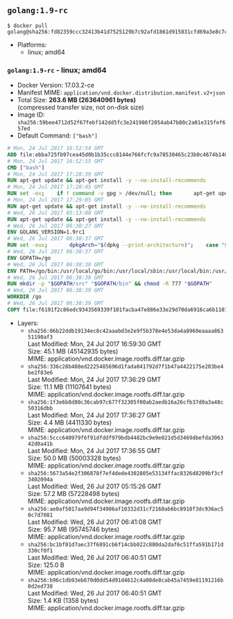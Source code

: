 ## `golang:1.9-rc`

```console
$ docker pull golang@sha256:fd82359ccc32413b41d7525129b7c92afd1861d915831cfd69a3e8c7cdf4bfac
```

-	Platforms:
	-	linux; amd64

### `golang:1.9-rc` - linux; amd64

-	Docker Version: 17.03.2-ce
-	Manifest MIME: `application/vnd.docker.distribution.manifest.v2+json`
-	Total Size: **263.6 MB (263640961 bytes)**  
	(compressed transfer size, not on-disk size)
-	Image ID: `sha256:59bee4712d52f67febf142dd5fc3e241986f2054ab47b80c2a01e315fef657ed`
-	Default Command: `["bash"]`

```dockerfile
# Mon, 24 Jul 2017 16:52:54 GMT
ADD file:ebba725fb97cea45d0b1b35ccc8144e766fcfc9a78530465c23b0c4674b14042 in / 
# Mon, 24 Jul 2017 16:52:55 GMT
CMD ["bash"]
# Mon, 24 Jul 2017 17:28:39 GMT
RUN apt-get update && apt-get install -y --no-install-recommends 		ca-certificates 		curl 		wget 	&& rm -rf /var/lib/apt/lists/*
# Mon, 24 Jul 2017 17:28:45 GMT
RUN set -ex; 	if ! command -v gpg > /dev/null; then 		apt-get update; 		apt-get install -y --no-install-recommends 			gnupg2 			dirmngr 		; 		rm -rf /var/lib/apt/lists/*; 	fi
# Mon, 24 Jul 2017 17:29:05 GMT
RUN apt-get update && apt-get install -y --no-install-recommends 		bzr 		git 		mercurial 		openssh-client 		subversion 				procps 	&& rm -rf /var/lib/apt/lists/*
# Wed, 26 Jul 2017 05:13:08 GMT
RUN apt-get update && apt-get install -y --no-install-recommends 		g++ 		gcc 		libc6-dev 		make 		pkg-config 	&& rm -rf /var/lib/apt/lists/*
# Wed, 26 Jul 2017 06:38:27 GMT
ENV GOLANG_VERSION=1.9rc1
# Wed, 26 Jul 2017 06:38:37 GMT
RUN set -eux; 		dpkgArch="$(dpkg --print-architecture)"; 	case "${dpkgArch##*-}" in 		amd64) goRelArch='linux-amd64'; goRelSha256='a8ea2ac09878b7a5ac04fe52f144cdc64ab637230638af6975c0f1facbba3ec2' ;; 		armhf) goRelArch='linux-armv6l'; goRelSha256='634940f127ab3f60ed4acf0985ff4b3d15a9d7a9eb9547e8a112b282fc182ff9' ;; 		arm64) goRelArch='linux-arm64'; goRelSha256='e1d6f224b3abf6d98530f69f7a2802dfbecf696d1c8b25e3885e1f78e7e0d42b' ;; 		i386) goRelArch='linux-386'; goRelSha256='c8bc26be65faf73289aca64c5096302962bb2b76bcadf19dfa14d0b99a8d42e0' ;; 		ppc64el) goRelArch='linux-ppc64le'; goRelSha256='34c7cb9e34509fd76ef16fb58ccd88f44d14c5c8720cd2f9dcacd560d0d4caa8' ;; 		s390x) goRelArch='linux-s390x'; goRelSha256='8e8a5d7b25721a5c81f4117569ffb9fce280a0dea6fff012b31403fed0e6bb2b' ;; 		*) goRelArch='src'; goRelSha256='87717598ea60cc6143afa48f141f7e1308e196b71862028e710b910f376b452e'; 			echo >&2; echo >&2 "warning: current architecture ($dpkgArch) does not have a corresponding Go binary release; will be building from source"; echo >&2 ;; 	esac; 		url="https://golang.org/dl/go${GOLANG_VERSION}.${goRelArch}.tar.gz"; 	wget -O go.tgz "$url"; 	echo "${goRelSha256} *go.tgz" | sha256sum -c -; 	tar -C /usr/local -xzf go.tgz; 	rm go.tgz; 		if [ "$goRelArch" = 'src' ]; then 		echo >&2; 		echo >&2 'error: UNIMPLEMENTED'; 		echo >&2 'TODO install golang-any from jessie-backports for GOROOT_BOOTSTRAP (and uninstall after build)'; 		echo >&2; 		exit 1; 	fi; 		export PATH="/usr/local/go/bin:$PATH"; 	go version
# Wed, 26 Jul 2017 06:38:37 GMT
ENV GOPATH=/go
# Wed, 26 Jul 2017 06:38:38 GMT
ENV PATH=/go/bin:/usr/local/go/bin:/usr/local/sbin:/usr/local/bin:/usr/sbin:/usr/bin:/sbin:/bin
# Wed, 26 Jul 2017 06:38:38 GMT
RUN mkdir -p "$GOPATH/src" "$GOPATH/bin" && chmod -R 777 "$GOPATH"
# Wed, 26 Jul 2017 06:38:39 GMT
WORKDIR /go
# Wed, 26 Jul 2017 06:38:39 GMT
COPY file:f6191f2c86edc9343569339f101facba47e886e33e29d70da6916ca6b1101a53 in /usr/local/bin/ 
```

-	Layers:
	-	`sha256:06b22ddb19134ec8c42aaabd3e2e9f5b378e4e53da4a8960eaaaa86351190af3`  
		Last Modified: Mon, 24 Jul 2017 16:59:30 GMT  
		Size: 45.1 MB (45142935 bytes)  
		MIME: application/vnd.docker.image.rootfs.diff.tar.gzip
	-	`sha256:336c28b408ed2225485696d1fada041792d7f1b47a4422175e203be4be2f83e6`  
		Last Modified: Mon, 24 Jul 2017 17:36:29 GMT  
		Size: 11.1 MB (11107641 bytes)  
		MIME: application/vnd.docker.image.rootfs.diff.tar.gzip
	-	`sha256:1f3e6b8d80c36cab97c677f32305f00ab2aedb16a26cfb37d0a3a48c50316dbb`  
		Last Modified: Mon, 24 Jul 2017 17:36:27 GMT  
		Size: 4.4 MB (4411330 bytes)  
		MIME: application/vnd.docker.image.rootfs.diff.tar.gzip
	-	`sha256:5ccc640979f6f91dfddf979bdb4482bc9e9e021d5d3469dbefda306342d0a41b`  
		Last Modified: Mon, 24 Jul 2017 17:36:55 GMT  
		Size: 50.0 MB (50003328 bytes)  
		MIME: application/vnd.docker.image.rootfs.diff.tar.gzip
	-	`sha256:5673a54e2f306878f7ef4dede4302805e53134ffac8326d8209bf3cf3402094a`  
		Last Modified: Wed, 26 Jul 2017 05:15:26 GMT  
		Size: 57.2 MB (57228498 bytes)  
		MIME: application/vnd.docker.image.rootfs.diff.tar.gzip
	-	`sha256:ae0af5017aa9d94f34906af10332d31cf2160ab6bc8918f3dc936ac50c7d7081`  
		Last Modified: Wed, 26 Jul 2017 06:41:08 GMT  
		Size: 95.7 MB (95745746 bytes)  
		MIME: application/vnd.docker.image.rootfs.diff.tar.gzip
	-	`sha256:bc1bf01d7aec37f6891cb6f14cbb022c880da2daf6c51ffa591b171d330cf0f1`  
		Last Modified: Wed, 26 Jul 2017 06:40:51 GMT  
		Size: 125.0 B  
		MIME: application/vnd.docker.image.rootfs.diff.tar.gzip
	-	`sha256:b96c1db93eb670d0dd54d91d4612c4a08de8cab45a7459e81191216b0d2ed738`  
		Last Modified: Wed, 26 Jul 2017 06:40:51 GMT  
		Size: 1.4 KB (1358 bytes)  
		MIME: application/vnd.docker.image.rootfs.diff.tar.gzip
